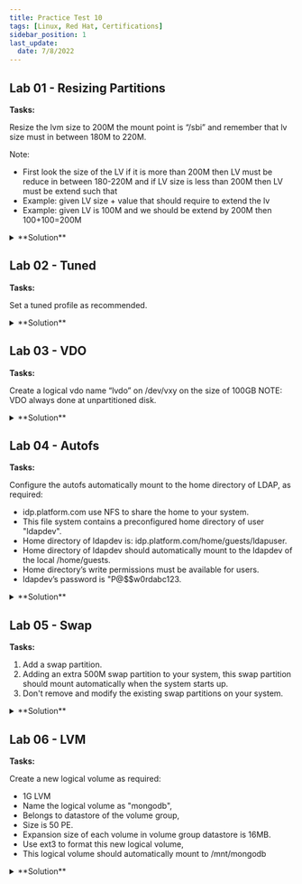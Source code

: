 ```yaml
---
title: Practice Test 10
tags: [Linux, Red Hat, Certifications]
sidebar_position: 1
last_update:
  date: 7/8/2022
---
```


<!-- ***************************************************************************************************************************** -->

<!-- NOTE: If you're going to update this, make sure to comment out "last_update" and "date" in the first few lines. -->

<!-- ***************************************************************************************************************************** -->


## Lab 01 - Resizing Partitions

**Tasks:**

Resize the lvm size to 200M the mount point is “/sbi” and remember that lv size must in
between 180M to 220M.

Note:
- First look the size of the LV if it is more than 200M then LV must be reduce in between 180-220M and if LV size is less than 200M then LV must be extend such that 
- Example: given LV size + value that should require to extend the lv 
- Example: given LV is 100M and we should be extend by 200M then 100+100=200M

<details>
  <summary> **Solution** </summary>


If LV size=100M, extend it to 200M by adding 100:

```bash
# FIrst make sure that there's another disk that's a member of the volume. If there's none, you may need to create a new partition called '/dev/xxx' and then run the 'vgextend'
lsblk 
lsblk -f
umount /sbi 
vgextend vgname /dev/xxx
vgs
lvextend /dev/vgname/lvname -r -L +100M
lvs 
mount -a 
```

If LV size=400M, reduce it to 180M:

```bash
# Note that xfs doesn't support shrinking of volume, only ext4
lsblk 
lsblk -f 

umount /mnt/xxx 
resize2fs /dev/vgname/lvname 180M
e2fsck -f /dev/vgname/lvname 
resize2fs /dev/vgname/lvname 180M
lvreduce -L 180M /dev/vgname/lvname 
vim /etc/fstab
mount -a 
lsblk
lsblk -f
```


</details>


## Lab 02 - Tuned 

**Tasks:**

Set a tuned profile as recommended.

<details>
  <summary> **Solution** </summary>


```bash
sudo su -
tuned 
tuned-adm recommend
tuned-adm profile virtual-guest 
tuned-adm active
```
 

</details>


## Lab 03 - VDO

**Tasks:**

Create a logical vdo name “lvdo” on /dev/vxy on the size of 100GB
NOTE: VDO always done at unpartitioned disk.


<details>
  <summary> **Solution** </summary>

```bash
sudo su - 
# check first if vdo is intall, if not, install it.
systemctl status 
yum install -y vdo
```
```bash
# if vdo is already installed, proceed here.
vdo create --name=lvdo --device=/dev/vxy --vdoLogicalSize=100G
mkfs.xfs -K /dev/mapper/lvdo
udevadm settle 
lsblk 
lsblk -f

mkdir -p /mnt/vdomount 
vim /etc/fstab
  UUID="XXXXXXXXXXXX"   /mnt/vdomount   xfs   x-systemd.requires=vdo.service    0 0
mount -a
lsblk
```


</details>


## Lab 04 - Autofs

**Tasks:**

Configure the autofs automatically mount to the home directory of LDAP, as required:
- idp.platform.com use NFS to share the home to your system. 
- This file system contains a preconfigured home directory of user "ldapdev".
- Home directory of ldapdev is: idp.platform.com/home/guests/ldapuser.
- Home directory of ldapdev should automatically mount to the ldapdev of the local /home/guests.
- Home directory’s write permissions must be available for users.
- ldapdev’s password is "P@$$w0rdabc123.

<details>
  <summary> **Solution** </summary>


```bash
sudo su -
systemctl status autofs
yum install -y autofs
systemctl enable --now 
ll /etc/auto*

cd /etc
vim auto.master
	/home/guests	/etc/auto.ldap
cp auto.misc auto.ldap
vim auto.ldap
	ldapdev	-fstype=nfs,rw	idp.platform.com:/home/guests/ldapuser

#restart
systemctl restart autofs
systemctl status autofs

#verify
su - ldapdev
```
 

</details>


## Lab 05 - Swap

**Tasks:**

1. Add a swap partition.
2. Adding an extra 500M swap partition to your system, this swap partition should mount automatically when the system starts up. 
3. Don't remove and modify the existing swap partitions on your system.

<details>
  <summary> **Solution** </summary>


```bash
lsblk 
lsblk -f
fdisk -cu /dev/xxx
n > p > first > last +500M
t > partitionnumber > L > 8e
v > w

mkswap /dev/xxx1
mkdir /mnt/swapdir
vim /etc/fstab
	/dev/xxx1	swap	swap	defaults	0 0
mount -a
lsblk
swapon -a
lsblk -f
free -m
```

</details>


## Lab 06 - LVM

**Tasks:**

Create a new logical volume as required:
- 1G LVM 
- Name the logical volume as "mongodb", 
- Belongs to datastore of the volume group, 
- Size is 50 PE.
- Expansion size of each volume in volume group datastore is 16MB.
- Use ext3 to format this new logical volume, 
- This logical volume should automatically mount to /mnt/mongodb


<details>
  <summary> **Solution** </summary>


```bash
# always check first
lsblk
lsblk -f
sudo su -

# create partition
fdisk -cu /dev/xxx
n > p/e > first > +1G
t > pnum > L > 8e
v > w

# create pv, vg, lv 
pvcreate /dev/xxx1
pvs
vgcreate datastore /dev/xxx1 -s 16M
vgs
lvcreate -l 50 -n mongodb datastore
lvs

# load filesystem
mkfs.ext3 /dev/datastore/mongodb

# create directory and mount persistently
mkdir /mnt/mongodb
vim /etc/fstab
	/dev/datastore/mongodb	/mnt/mongodb	ext3	defaults		0 0
	:wq!
mount -a
mount | grep datastore
lsblk
lsblk -f
df -Th
```
 

</details>